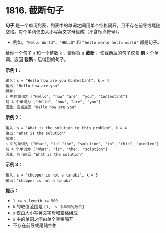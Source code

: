 # 1816. 截断句子

**句子** 是一个单词列表，列表中的单词之间用单个空格隔开，且不存在前导或尾随空格。每个单词仅由大小写英文字母组成（不含标点符号）。

- 例如，`"Hello World"`、`"HELLO"` 和 `"hello world hello world"` 都是句子。

给你一个句子 `s` 和一个整数 `k` ，请你将 `s` **截断** ，使截断后的句子仅含 **前** `k` 个单词。返回 **截断** `s` 后得到的句子。

**示例 1：**

```()
输入：s = "Hello how are you Contestant", k = 4
输出："Hello how are you"
解释：
s 中的单词为 ["Hello", "how" "are", "you", "Contestant"]
前 4 个单词为 ["Hello", "how", "are", "you"]
因此，应当返回 "Hello how are you"
```

**示例 2：**

```()
输入：s = "What is the solution to this problem", k = 4
输出："What is the solution"
解释：
s 中的单词为 ["What", "is" "the", "solution", "to", "this", "problem"]
前 4 个单词为 ["What", "is", "the", "solution"]
因此，应当返回 "What is the solution"
```

**示例 3：**

```()
输入：s = "chopper is not a tanuki", k = 5
输出："chopper is not a tanuki"
```

**提示：**

- `1 <= s.length <= 500`
- `k` 的取值范围是 `[1,  s 中单词的数目]`
- `s` 仅由大小写英文字母和空格组成
- `s` 中的单词之间由单个空格隔开
- 不存在前导或尾随空格
